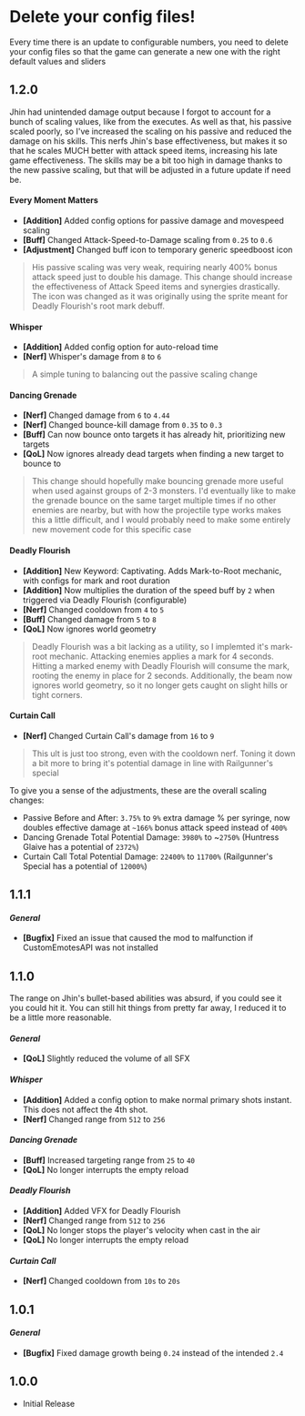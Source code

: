 # Delete your config files!
Every time there is an update to configurable numbers, you need to delete your config files so that the game can generate a new one with the right default values and sliders

## 1.2.0

Jhin had unintended damage output because I forgot to account for a bunch of scaling values, like from the executes. As well as that, his passive scaled poorly, so I've increased the scaling on his passive and reduced the damage on his skills. This nerfs Jhin's base effectiveness, but makes it so that he scales MUCH better with attack speed items, increasing his late game effectiveness. The skills may be a bit too high in damage thanks to the new passive scaling, but that will be adjusted in a future update if need be.

#### Every Moment Matters
* **[Addition]** Added config options for passive damage and movespeed scaling
* **[Buff]** Changed Attack-Speed-to-Damage scaling from `0.25` to `0.6`
* **[Adjustment]** Changed buff icon to temporary generic speedboost icon
> His passive scaling was very weak, requiring nearly 400% bonus attack speed just to double his damage. This change should increase the effectiveness of Attack Speed items and synergies drastically. The icon was changed as it was originally using the sprite meant for Deadly Flourish's root mark debuff.

#### Whisper
* **[Addition]** Added config option for auto-reload time
* **[Nerf]** Whisper's damage from `8` to `6`
> A simple tuning to balancing out the passive scaling change

#### Dancing Grenade
* **[Nerf]** Changed damage from `6` to `4.44`
* **[Nerf]** Changed bounce-kill damage from `0.35` to `0.3`
* **[Buff]** Can now bounce onto targets it has already hit, prioritizing new targets 
* **[QoL]** Now ignores already dead targets when finding a new target to bounce to
> This change should hopefully make bouncing grenade more useful when used against groups of 2-3 monsters. I'd eventually like to make the grenade bounce on the same target multiple times if no other enemies are nearby, but with how the projectile type works makes this a little difficult, and I would probably need to make some entirely new movement code for this specific case

#### Deadly Flourish
* **[Addition]** New Keyword: Captivating. Adds Mark-to-Root mechanic, with configs for mark and root duration
* **[Addition]** Now multiplies the duration of the speed buff by `2` when triggered via Deadly Flourish (configurable)
* **[Nerf]** Changed cooldown from `4` to `5`
* **[Buff]** Changed damage from `5` to `8`
* **[QoL]** Now ignores world geometry
> Deadly Flourish was a bit lacking as a utility, so I implemted it's mark-root mechanic. Attacking enemies applies a mark for 4 seconds. Hitting a marked enemy with Deadly Flourish will consume the mark, rooting the enemy in place for 2 seconds. Additionally, the beam now ignores world geometry, so it no longer gets caught on slight hills or tight corners.

#### Curtain Call
* **[Nerf]** Changed Curtain Call's damage from `16` to `9`
> This ult is just too strong, even with the cooldown nerf. Toning it down a bit more to bring it's potential damage in line with Railgunner's special
 
To give you a sense of the adjustments, these are the overall scaling changes:

* Passive Before and After: `3.75%` to `9%` extra damage % per syringe, now doubles effective damage at `~166%` bonus attack speed instead of `400%`
* Dancing Grenade Total Potential Damage: `3980%` to ~`2750%` (Huntress Glaive has a potential of `2372%`)
* Curtain Call Total Potential Damage: `22400%` to `11700%` (Railgunner's Special has a potential of `12000%`)

## 1.1.1
#### *General*
* **[Bugfix]** Fixed an issue that caused the mod to malfunction if CustomEmotesAPI was not installed

## 1.1.0
The range on Jhin's bullet-based abilities was absurd, if you could see it you could hit it. You can still hit things from pretty far away, I reduced it to be a little more reasonable.

#### *General*
* **[QoL]** Slightly reduced the volume of all SFX

#### *Whisper*
* **[Addition]** Added a config option to make normal primary shots instant. This does not affect the 4th shot.
* **[Nerf]** Changed range from `512` to `256`

#### *Dancing Grenade*
* **[Buff]** Increased targeting range from `25` to `40`
* **[QoL]** No longer interrupts the empty reload

#### *Deadly Flourish*
* **[Addition]** Added VFX for Deadly Flourish
* **[Nerf]** Changed range from `512` to `256`
* **[QoL]** No longer stops the player's velocity when cast in the air
* **[QoL]** No longer interrupts the empty reload

#### *Curtain Call*
* **[Nerf]** Changed cooldown from `10s` to `20s`


## 1.0.1
#### *General*
* **[Bugfix]** Fixed damage growth being `0.24` instead of the intended `2.4`

## 1.0.0
* Initial Release